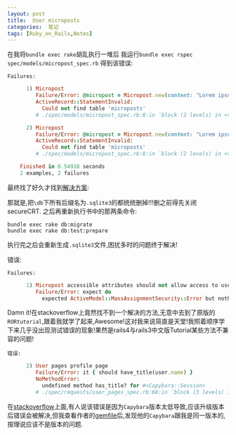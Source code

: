 ```yaml
---
layout: post
title:  User microposts
categories:  笔记
tags: [Ruby_on_Rails,Notes]
---
```


在我将`bundle exec rake`胡乱执行一堆后
我运行`bundle exec rspec spec/models/micropost_spec.rb`
得到该错误:

	Failures:
```ruby
	  1) Micropost 
	     Failure/Error: @micropost = Micropost.new(content: "Lorem ipsum", user_id: user.id)
	     ActiveRecord::StatementInvalid:
	       Could not find table 'microposts'
	     # ./spec/models/micropost_spec.rb:8:in `block (2 levels) in <top (required)>'

	  2) Micropost 
	     Failure/Error: @micropost = Micropost.new(content: "Lorem ipsum", user_id: user.id)
	     ActiveRecord::StatementInvalid:
	       Could not find table 'microposts'
	     # ./spec/models/micropost_spec.rb:8:in `block (2 levels) in <top (required)>'

	Finished in 0.54918 seconds
	2 examples, 2 failures
```
最终找了好久才找到[解决方案](http://stackoverflow.com/questions/6345319/could-not-find-table-users):

那就是,把`\db`下所有后缀名为`.sqlite3`的都统统删掉!!!删之前得先关闭secureCRT.
之后再重新执行书中的那两条命令:

	bundle exec rake db:migrate
	bundle exec rake db:test:prepare

执行完之后会重新生成`.sqlite3`文件,困扰多时的问题终于解决!

错误:

	Failures:
```ruby
	  1) Micropost accessible attributes should not allow access to user_id
	     Failure/Error: expect do
	       expected ActiveModel::MassAssignmentSecurity::Error but nothing was raised
```
Damn it!在stackoverflow上竟然找不到一个解决的方法,无意中去到了原版的`RORtutorial`,跟着我就学了起来,Awesome!这对我来说简直是天堂!我照着顺序学下来几乎没出现测试错误的现象!果然是rails4与rails3中文版Tutorial某些方法不兼容的问题!

	错误:
```ruby
	  2) User pages profile page 
	     Failure/Error: it { should have_title(user.name) }
	     NoMethodError:
	       undefined method has_title? for #<Capybara::Session>
	     # ./spec/requests/user_pages_spec.rb:68:in `block (3 levels) in <top (required)>'
```

在[stackoverflow](http://stackoverflow.com/questions/16786708/chapter-5-ruby-on-rails-tutorial-undefined-method-has-title-when-running)上面,有人说该错误是因为`Capybara`版本太低导致,应该升级版本后错误会被解决,但我查看作者的[gemfile](https://github.com/Aufree/sample_app_2nd_ed/blob/master/Gemfile)后,发现他的`Capybara`跟我是同一版本的,按理说应该不是版本的问题.